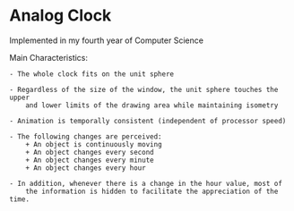 # Analog Clock
Implemented in my fourth year of Computer Science


Main Characteristics:
    
    - The whole clock fits on the unit sphere
    
    - Regardless of the size of the window, the unit sphere touches the upper
        and lower limits of the drawing area while maintaining isometry
        
    - Animation is temporally consistent (independent of processor speed)
    
    - The following changes are perceived:
        + An object is continuously moving
        + An object changes every second
        + An object changes every minute
        + An object changes every hour
        
    - In addition, whenever there is a change in the hour value, most of 
        the information is hidden to facilitate the appreciation of the time.
        
    

